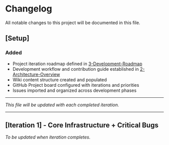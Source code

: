 # Changelog

All notable changes to this project will be documented in this file.

## [Setup]

### Added
- Project iteration roadmap defined in [3-Development-Roadmap](https://github.com/Anymuz/dopeonomics/wiki/3-Development-Roadmap)
- Development workflow and contribution guide established in [2-Architecture-Overview](https://github.com/Anymuz/dopeonomics/wiki/2-Architecture-Overview)
- Wiki content structure created and populated
- GitHub Project board configured with iterations and priorities
- Issues imported and organized across development phases

---
*This file will be updated with each completed iteration.*


---

## [Iteration 1] - Core Infrastructure + Critical Bugs

_To be updated when iteration completes._
